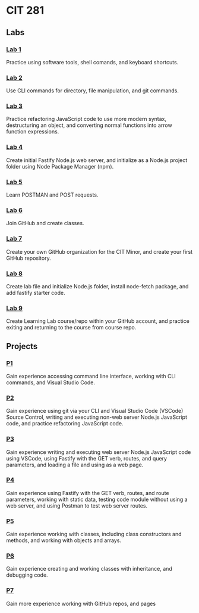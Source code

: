 # CIT 281

## Labs 

### [Lab 1](https://adeere6.github.io/cit281-lab1/)
Practice using software tools, shell comands, and keyboard shortcuts. 

### [Lab 2](https://adeere6.github.io/cit281-lab2/)
Use CLI commands for directory, file manipulation, and git commands. 

### [Lab 3](https://adeere6.github.io/cit281-lab3/)
Practice refactoring JavaScript code to use more modern syntax, destructuring an object, and converting normal functions into arrow function expressions.

### [Lab 4](https://adeere6.github.io/cit281-lab4/)
Create initial Fastify Node.js web server, and initialize as a Node.js project folder using Node Package Manager (npm).

### [Lab 5](https://adeere6.github.io/cit281-lab5/)
Learn POSTMAN and POST requests.

### [Lab 6](https://adeere6.github.io/cit281-lab6/)
Join GitHub and create classes.

### [Lab 7](https://adeere6.github.io/cit281-lab7/)
Create your own GitHub organization for the CIT Minor, and create your first GitHub repository.

### [Lab 8](https://adeere6.github.io/cit281-lab8/)
Create lab file and initialize Node.js folder, install node-fetch package, and add fastify starter code.

### [Lab 9](https://adeere6.github.io/cit281-lab9/)
Create Learning Lab course/repo within your GitHub account, and practice exiting and returning to the course from course repo.
 
## Projects 
### [P1](https://adeere6.github.io/cit281-p1/)
Gain experience accessing command line interface, working with CLI commands, and Visual Studio Code.

### [P2](https://adeere6.github.io/cit281-p2/)
Gain experience using git via your CLI and Visual Studio Code (VSCode) Source Control, writing and executing non-web server Node.js JavaScript code, and practice refactoring JavaScript code.

### [P3](https://adeere6.github.io/cit281-p3/)
Gain experience writing and executing web server Node.js JavaScript code using VSCode, using Fastify with the GET verb, routes, and query parameters, and loading a file and using as a web page.

### [P4](https://adeere6.github.io/cit281-p4/)
Gain experience using Fastify with the GET verb, routes, and route parameters, working with static data, testing code module without using a web server, and using Postman to test web server routes.

### [P5](https://adeere6.github.io/cit281-p5/)
Gain experience working with classes, including class constructors and methods, and working with objects and arrays. 

### [P6](https://adeere6.github.io/cit281-p6/)
Gain experience creating and working classes with inheritance, and debugging code. 

### [P7](https://adeere6.github.io/cit281-p7/)
Gain more experience working with GitHub repos, and pages


